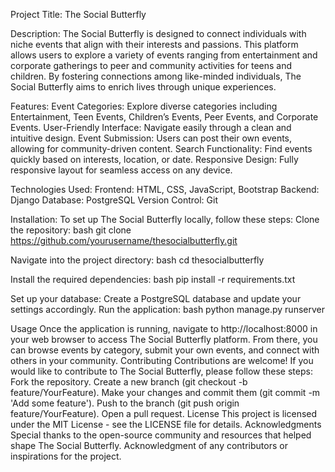 Project Title:
The Social Butterfly

Description:
The Social Butterfly is designed to connect individuals with niche events that align with their interests and passions. This platform allows users to explore a variety of events ranging from entertainment and corporate gatherings to peer and community activities for teens and children. By fostering connections among like-minded individuals, The Social Butterfly aims to enrich lives through unique experiences.

Features:
Event Categories: Explore diverse categories including Entertainment, Teen Events, Children’s Events, Peer Events, and Corporate Events.
User-Friendly Interface: Navigate easily through a clean and intuitive design.
Event Submission: Users can post their own events, allowing for community-driven content.
Search Functionality: Find events quickly based on interests, location, or date.
Responsive Design: Fully responsive layout for seamless access on any device.

Technologies Used:
Frontend: HTML, CSS, JavaScript, Bootstrap
Backend: Django
Database: PostgreSQL
Version Control: Git

Installation:
To set up The Social Butterfly locally, follow these steps:
Clone the repository:
bash
git clone https://github.com/yourusername/thesocialbutterfly.git

Navigate into the project directory:
bash
cd thesocialbutterfly

Install the required dependencies:
bash
pip install -r requirements.txt

Set up your database:
Create a PostgreSQL database and update your settings accordingly.
Run the application:
bash
python manage.py runserver

Usage
Once the application is running, navigate to http://localhost:8000 in your web browser to access The Social Butterfly platform. From there, you can browse events by category, submit your own events, and connect with others in your community.
Contributing
Contributions are welcome! If you would like to contribute to The Social Butterfly, please follow these steps:
Fork the repository.
Create a new branch (git checkout -b feature/YourFeature).
Make your changes and commit them (git commit -m 'Add some feature').
Push to the branch (git push origin feature/YourFeature).
Open a pull request.
License
This project is licensed under the MIT License - see the LICENSE file for details.
Acknowledgments
Special thanks to the open-source community and resources that helped shape The Social Butterfly.
Acknowledgment of any contributors or inspirations for the project.
